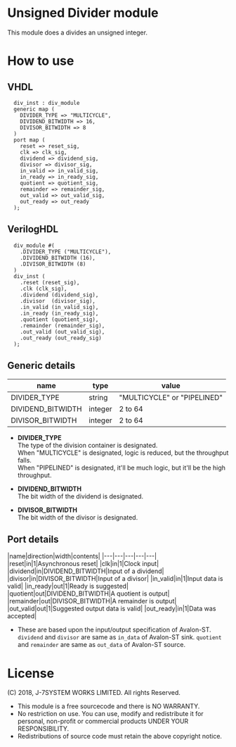Unsigned Divider module
=======================

This module does a divides an unsigned integer.


How to use
==========

VHDL
----
```
  div_inst : div_module
  generic map (
    DIVIDER_TYPE => "MULTICYCLE",
    DIVIDEND_BITWIDTH => 16,
    DIVISOR_BITWIDTH => 8
  )
  port map (
    reset => reset_sig,
    clk => clk_sig,
    dividend => dividend_sig,
    divisor => divisor_sig,
    in_valid => in_valid_sig,
    in_ready => in_ready_sig,
    quotient => quotient_sig,
    remainder => remainder_sig,
    out_valid => out_valid_sig,
    out_ready => out_ready
  );
```

VerilogHDL
----------
```
  div_module #(
    .DIVIDER_TYPE ("MULTICYCLE"),
    .DIVIDEND_BITWIDTH (16),
    .DIVISOR_BITWIDTH (8)
  )
  div_inst (
    .reset (reset_sig),
    .clk (clk_sig),
    .dividend (dividend_sig),
    .divisor  (divisor_sig),
    .in_valid (in_valid_sig),
    .in_ready (in_ready_sig),
    .quotient (quotient_sig),
    .remainder (remainder_sig),
    .out_valid (out_valid_sig),
    .out_ready (out_ready_sig)
  );
```

Generic details
---------------

|name|type|value|
|---|---|---|
|DIVIDER_TYPE|string|"MULTICYCLE" or "PIPELINED"|
|DIVIDEND_BITWIDTH|integer|2 to 64|
|DIVISOR_BITWIDTH|integer|2 to 64|

- **DIVIDER_TYPE**  
The type of the division container is designated.  
When "MULTICYCLE" is designated, logic is reduced, but the throughput falls.  
When "PIPELINED" is designated, it'll be much logic, but it'll be the high throughput.

- **DIVIDEND_BITWIDTH**  
The bit width of the dividend is designated.

- **DIVISOR_BITWIDTH**  
The bit width of the divisor is designated.

Port details
------------

|name|direction|width|contents|
|---|---|---|---|---|
|reset|in|1|Asynchronous reset|
|clk|in|1|Clock input|
|dividend|in|DIVIDEND_BITWIDTH|Input of a dividend|
|divisor|in|DIVISOR_BITWIDTH|Input of a divisor|
|in_valid|in|1|Input data is valid|
|in_ready|out|1|Ready is suggested|
|quotient|out|DIVIDEND_BITWIDTH|A quotient is output|
|remainder|out|DIVISOR_BITWIDTH|A remainder is output|
|out_valid|out|1|Suggested output data is valid|
|out_ready|in|1|Data was accepted|

- These are based upon the input/output specification of Avalon-ST.  
`dividend` and `divisor` are same as `in_data` of Avalon-ST sink. `quotient` and `remainder` are same as `out_data` of Avalon-ST source.

License
=======

(C) 2018, J-7SYSTEM WORKS LIMITED.  All rights Reserved.

- This module is a free sourcecode and there is NO WARRANTY.
- No restriction on use. You can use, modify and redistribute it for personal, non-profit or commercial products UNDER YOUR RESPONSIBILITY.
- Redistributions of source code must retain the above copyright notice.
